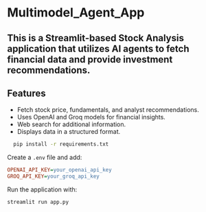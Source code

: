 # Multimodel_Agent_App
## This is a Streamlit-based Stock Analysis application that utilizes AI agents to fetch financial data and provide investment recommendations.
## Features
- Fetch stock price, fundamentals, and analyst recommendations.
- Uses OpenAI and Groq models for financial insights.
- Web search for additional information.
- Displays data in a structured format.

 ```sh
   pip install -r requirements.txt
   ```

Create a `.env` file and add:
   ```ini
   OPENAI_API_KEY=your_openai_api_key
   GROQ_API_KEY=your_groq_api_key
   ```

Run the application with:
```sh
streamlit run app.py
```
